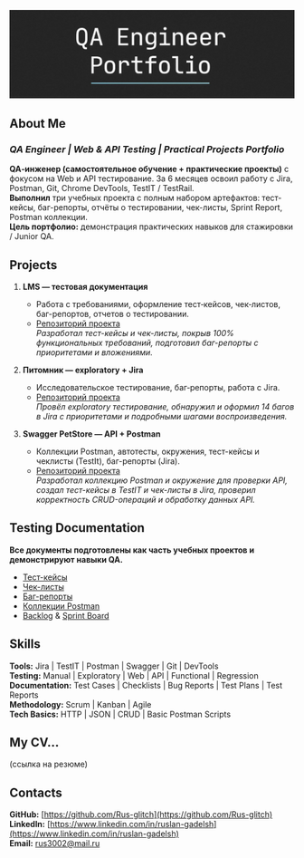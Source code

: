![Header](/header1.png)

## About Me
### *QA Engineer | Web & API Testing | Practical Projects Portfolio* ###

**QA‑инженер (самостоятельное обучение + практические проекты)** с фокусом на Web и API тестирование.
За 6 месяцев освоил работу с Jira, Postman, Git, Chrome DevTools, TestIT / TestRail.    
**Выполнил** три учебных проекта с полным набором артефактов: тест-кейсы, баг-репорты, отчёты о тестировании, чек-листы, Sprint Report, Postman коллекции.  
**Цель портфолио:** демонстрация практических навыков для стажировки / Junior QA.

## Projects

1. **LMS — тестовая документация**  
   - Работа с требованиями, оформление тест‑кейсов, чек‑листов, баг-репортов, отчетов о тестировании.
   - [Репозиторий проекта](https://github.com/Rus-glitch/qa-lms-testing-project/tree/main/readme)  
    *Разработал тест-кейсы и чек-листы, покрыв 100% функциональных требований, подготовил баг-репорты с приоритетами и вложениями.*

2. **Питомник — exploratory + Jira**  
   - Исследовательское тестирование, баг‑репорты, работа с Jira.  
   - [Репозиторий проекта](https://github.com/Rus-glitch/petstore_web/blob/main/README.md)  
   *Провёл exploratory тестирование, обнаружил и оформил 14 багов в Jira с приоритетами и подробными шагами воспроизведения.*

3. **Swagger PetStore — API + Postman**  
   - Коллекции Postman, автотесты, окружения, тест-кейсы и чеклисты (TestIt), баг-репорты (Jira). 
   - [Репозиторий проекта](https://github.com/Rus-glitch/swagger-api-testing/blob/main/README.md)  
   *Разработал коллекцию Postman и окружение для проверки API, создал тест-кейсы в TestIT и чек-листы в Jira, проверил корректность CRUD-операций и обработку данных API.*

## Testing Documentation 
**Все документы подготовлены как часть учебных проектов и демонстрируют навыки QA.**
- [Тест-кейсы](docs/testcases/tc.md)  
- [Чек-листы](docs/checklists/cl.md)  
- [Баг-репорты](docs/bugreports/br.md) 
- [Коллекции Postman](https://github.com/Rus-glitch/swagger-api-testing/blob/main/postman_collection/postman_collection.md)
- [Backlog](https://github.com/Rus-glitch/petstore_web/blob/main/docs/backlog-sprint/backlog.md) & [Sprint Board](https://github.com/Rus-glitch/petstore_web/blob/main/docs/sprint-board/sprint_board.md)

## Skills 

**Tools:** Jira | TestIT | Postman | Swagger | Git | DevTools   
**Testing:** Manual | Exploratory | Web | API | Functional | Regression  
**Documentation:** Test Cases | Checklists | Bug Reports | Test Plans | Test Reports   
**Methodology:** Scrum | Kanban | Agile  
**Tech Basics:** HTTP | JSON | CRUD | Basic Postman Scripts


## My CV...
(ссылка на резюме)

## Contacts 
**GitHub:** [https://github.com/Rus-glitch](https://github.com/Rus-glitch)  
**LinkedIn:** [https://www.linkedin.com/in/ruslan-gadelsh](https://www.linkedin.com/in/ruslan-gadelsh)  
**Email:** rus3002@mail.ru


